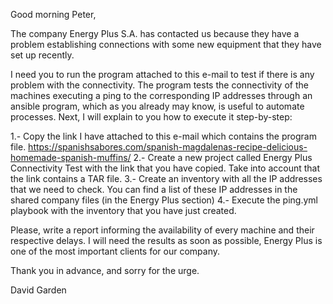 Good morning Peter,

The company Energy Plus S.A. has contacted us because they have a problem establishing connections with some new equipment that they have set up recently.

I need you to run the program attached to this e-mail to test if there is any problem with the connectivity. The program tests the connectivity of the machines executing a ping to the corresponding IP addresses through an ansible program, which as you already may know, is useful to automate processes. Next, I will explain to you how to execute it step-by-step:

1.- Copy the link I have attached to this e-mail which contains the program file.
https://spanishsabores.com/spanish-magdalenas-recipe-delicious-homemade-spanish-muffins/
2.- Create a new project called Energy Plus Connectivity Test with the link that you have copied. Take into account that the link contains a TAR file.
3.- Create an inventory with all the IP addresses that we need to check. You can find a list of these IP addresses in the shared company files (in the Energy Plus section)
4.- Execute the ping.yml playbook with the inventory that you have just created.

Please, write a report informing the availability of every machine and their respective delays. I will need the results as soon as possible, Energy Plus is one of the most important clients for our company.

Thank you in advance, and sorry for the urge.

David Garden

